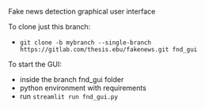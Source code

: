 Fake news detection graphical user interface

To clone just this branch:
- `git clone -b mybranch --single-branch https://gitlab.com/thesis.ebu/fakenews.git fnd_gui`

To start the GUI:
- inside the branch fnd_gui folder
- python environment with requirements
- run `streamlit run fnd_gui.py`
